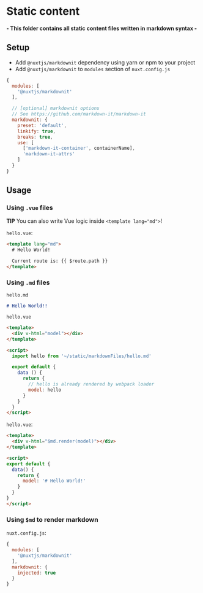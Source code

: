 # Static content

**- This folder contains all static content files written in markdown syntax -**

## Setup

- Add `@nuxtjs/markdownit` dependency using yarn or npm to your project
- Add `@nuxtjs/markdownit` to `modules` section of `nuxt.config.js`

```js
{
  modules: [
    '@nuxtjs/markdownit'
  ],

  // [optional] markdownit options
  // See https://github.com/markdown-it/markdown-it
  markdownit: {
    preset: 'default',
    linkify: true,
    breaks: true,
    use: [
      ['markdown-it-container', containerName],
      'markdown-it-attrs'
    ]
  }
}
```

## Usage

### Using `.vue` files

**TIP** You can also write Vue logic inside `<template lang="md">`!

`hello.vue`:

```html
<template lang="md">
  # Hello World!

  Current route is: {{ $route.path }}
</template>
```

### Using `.md` files

`hello.md`

```md
# Hello World!!
```

`hello.vue`

```html
<template>
  <div v-html="model"></div>
</template>

<script>
  import hello from '~/static/markdownFiles/hello.md'

  export default {
    data () {
      return {
        // hello is already rendered by webpack loader
        model: hello
      }
    }
  }
</script>
```

`hello.vue`:

```html
<template>
  <div v-html="$md.render(model)"></div>
</template>

<script>
export default {
  data() {
    return {
      model: '# Hello World!'
    }
  }
}
</script>
```

### Using `$md` to render markdown

`nuxt.config.js`:

```js
{
  modules: [
    '@nuxtjs/markdownit'
  ],
  markdownit: {
    injected: true
  }
}
```
